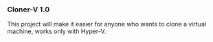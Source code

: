 ### Cloner-V 1.0

This project will make it easier for anyone who wants to clone a virtual machine, works only with Hyper-V.
